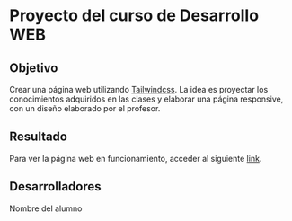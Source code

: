 # Proyecto del curso de Desarrollo WEB 

## Objetivo

Crear una página web utilizando [Tailwindcss](https://tailwindcss.com). La idea es proyectar los conocimientos adquiridos en las clases y elaborar una página responsive, con un diseño elaborado por el profesor.

## Resultado

Para ver la página web en funcionamiento, acceder al siguiente [link]([https://vercel.com/ezequielmagi/proyecto-turismo-itc-ujlr](https://proyecto-turismo-itc-ujlr.vercel.app/)).

## Desarrolladores
Nombre del alumno
